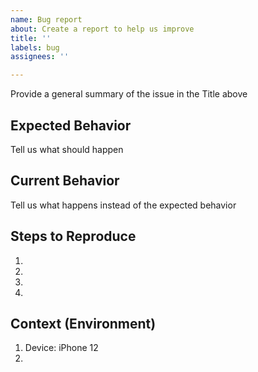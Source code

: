 ```yaml
---
name: Bug report
about: Create a report to help us improve
title: ''
labels: bug
assignees: ''

---
```


Provide a general summary of the issue in the Title above

## Expected Behavior
Tell us what should happen

## Current Behavior
Tell us what happens instead of the expected behavior

## Steps to Reproduce
1.
2.
3.
4.

## Context (Environment)
1. Device: iPhone 12
2.

